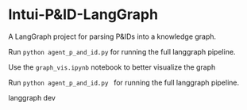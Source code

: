 # Intui-P&ID-LangGraph

A LangGraph project for parsing P&IDs into a knowledge graph.


Run ` python agent_p_and_id.py ` for running the full langgraph pipeline. 

Use the `graph_vis.ipynb` notebook to better visualize the graph

Run `python agent_p_and_id.py ` for running the full langgraph pipeline. 

langgraph dev